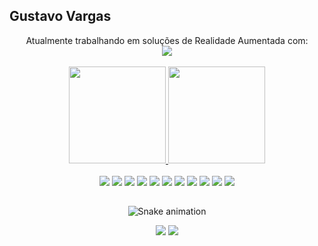 ## Gustavo Vargas


<div align="center">
	<div class="container">
 		 <div class="row justify-content-md-center">
			 <div class="col justify-content-md-center">
		  Atualmente trabalhando em soluções de Realidade Aumentada com: 
			</div>
			 <div class="col justify-content-md-center">
  <a target="_blank"><img src="https://img.shields.io/badge/unity-%23000000.svg?style=for-the-badge&logo=unity&logoColor=white" target="_blank"></a>			</div>
		</div>
	</div>
<br>

  <a href="https://github.com/guvargas">

<img height="155em" src="https://github-readme-stats.vercel.app/api?username=guvargas&show_icons=true&theme=tokyonight&include_all_commits=true&count_private=true&hide=stars,issues"/>
  <img height="155em" src="https://github-readme-stats.vercel.app/api/top-langs/?username=guvargas&layout=compact&langs_count=7&theme=tokyonight"/>
<div>
	<br>
	  <a target="_blank"><img src="https://img.shields.io/badge/unity-%23000000.svg?style=for-the-badge&logo=unity&logoColor=white" target="_blank"></a>
	  <a target="_blank"><img src="https://img.shields.io/badge/unrealengine-%23313131.svg?style=for-the-badge&logo=unrealengine&logoColor=white"></a>
		  <a target="_blank"><img src="https://img.shields.io/badge/java-%23ED8B00.svg?style=for-the-badge&logo=java&logoColor=white" target="_blank"></a>
	  <a target="_blank"><img src="https://img.shields.io/badge/Firebase-039BE5?style=for-the-badge&logo=Firebase&logoColor=white" target="_blank"></a>
	  <a target="_blank"><img src="https://img.shields.io/badge/javascript-%23323330.svg?style=for-the-badge&logo=javascript&logoColor=%23F7DF1E" target="_blank">
	  <a target="_blank"><img src="https://img.shields.io/badge/node.js-6DA55F?style=for-the-badge&logo=node.js&logoColor=white" target="_blank"></a>
	  <a target="_blank"><img src="https://img.shields.io/badge/postgres-%23316192.svg?style=for-the-badge&logo=postgresql&logoColor=white" target="_blank"></a>
	  <a target="_blank"><img src="https://img.shields.io/badge/latex-%23008080.svg?style=for-the-badge&logo=latex&logoColor=white" target="_blank"></a>
	  <a target="_blank"><img src="https://img.shields.io/badge/jira-%230A0FFF.svg?style=for-the-badge&logo=jira&logoColor=white" target="_blank"></a>
	  <a target="_blank"><img src="https://img.shields.io/badge/adobe%20photoshop-%2331A8FF.svg?style=for-the-badge&logo=adobe%20photoshop&logoColor=white" target="_blank"></a>
	  <a target="_blank"><img src="https://img.shields.io/badge/Android%20Studio-3DDC84.svg?style=for-the-badge&logo=android-studio&logoColor=white" target="_blank"></a>
	</a>

</div>
     
  
  ##
 
<div> 
 
  ![Snake animation](https://github.com/guvargas/guvargas/blob/output/github-contribution-grid-snake.svg)

</div>
	   <a href="https://instagram.com/1gvargas" target="_blank"><img src="https://img.shields.io/badge/-Instagram-%23E4405F?style=for-the-badge&logo=instagram&logoColor=white" target="_blank"></a>
  <a href = "mailto:gupontoandrade00@gmail.com"><img src="https://img.shields.io/badge/-Gmail-%23333?style=for-the-badge&logo=gmail&logoColor=white" target="_blank"></a>
 </div>
  
